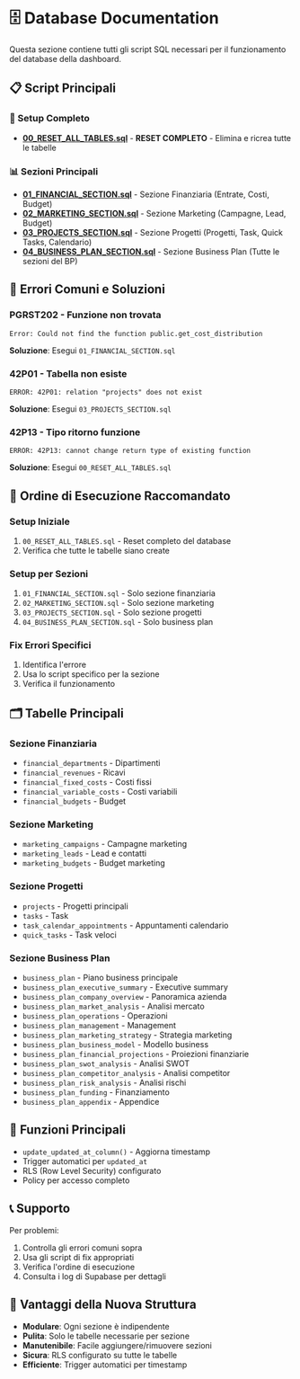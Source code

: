 # 🗄️ Database Documentation

Questa sezione contiene tutti gli script SQL necessari per il funzionamento del database della dashboard.

## 📋 Script Principali

### 🚀 Setup Completo
- **[00_RESET_ALL_TABLES.sql](./00_RESET_ALL_TABLES.sql)** - **RESET COMPLETO** - Elimina e ricrea tutte le tabelle

### 📊 Sezioni Principali
- **[01_FINANCIAL_SECTION.sql](./01_FINANCIAL_SECTION.sql)** - Sezione Finanziaria (Entrate, Costi, Budget)
- **[02_MARKETING_SECTION.sql](./02_MARKETING_SECTION.sql)** - Sezione Marketing (Campagne, Lead, Budget)
- **[03_PROJECTS_SECTION.sql](./03_PROJECTS_SECTION.sql)** - Sezione Progetti (Progetti, Task, Quick Tasks, Calendario)
- **[04_BUSINESS_PLAN_SECTION.sql](./04_BUSINESS_PLAN_SECTION.sql)** - Sezione Business Plan (Tutte le sezioni del BP)

## 🚨 Errori Comuni e Soluzioni

### PGRST202 - Funzione non trovata
```
Error: Could not find the function public.get_cost_distribution
```
**Soluzione**: Esegui `01_FINANCIAL_SECTION.sql`

### 42P01 - Tabella non esiste
```
ERROR: 42P01: relation "projects" does not exist
```
**Soluzione**: Esegui `03_PROJECTS_SECTION.sql`

### 42P13 - Tipo ritorno funzione
```
ERROR: 42P13: cannot change return type of existing function
```
**Soluzione**: Esegui `00_RESET_ALL_TABLES.sql`

## 📖 Ordine di Esecuzione Raccomandato

### Setup Iniziale
1. `00_RESET_ALL_TABLES.sql` - Reset completo del database
2. Verifica che tutte le tabelle siano create

### Setup per Sezioni
1. `01_FINANCIAL_SECTION.sql` - Solo sezione finanziaria
2. `02_MARKETING_SECTION.sql` - Solo sezione marketing
3. `03_PROJECTS_SECTION.sql` - Solo sezione progetti
4. `04_BUSINESS_PLAN_SECTION.sql` - Solo business plan

### Fix Errori Specifici
1. Identifica l'errore
2. Usa lo script specifico per la sezione
3. Verifica il funzionamento

## 🗂️ Tabelle Principali

### Sezione Finanziaria
- `financial_departments` - Dipartimenti
- `financial_revenues` - Ricavi
- `financial_fixed_costs` - Costi fissi
- `financial_variable_costs` - Costi variabili
- `financial_budgets` - Budget

### Sezione Marketing
- `marketing_campaigns` - Campagne marketing
- `marketing_leads` - Lead e contatti
- `marketing_budgets` - Budget marketing

### Sezione Progetti
- `projects` - Progetti principali
- `tasks` - Task
- `task_calendar_appointments` - Appuntamenti calendario
- `quick_tasks` - Task veloci

### Sezione Business Plan
- `business_plan` - Piano business principale
- `business_plan_executive_summary` - Executive summary
- `business_plan_company_overview` - Panoramica azienda
- `business_plan_market_analysis` - Analisi mercato
- `business_plan_operations` - Operazioni
- `business_plan_management` - Management
- `business_plan_marketing_strategy` - Strategia marketing
- `business_plan_business_model` - Modello business
- `business_plan_financial_projections` - Proiezioni finanziarie
- `business_plan_swot_analysis` - Analisi SWOT
- `business_plan_competitor_analysis` - Analisi competitor
- `business_plan_risk_analysis` - Analisi rischi
- `business_plan_funding` - Finanziamento
- `business_plan_appendix` - Appendice

## 🔧 Funzioni Principali

- `update_updated_at_column()` - Aggiorna timestamp
- Trigger automatici per `updated_at`
- RLS (Row Level Security) configurato
- Policy per accesso completo

## 📞 Supporto

Per problemi:
1. Controlla gli errori comuni sopra
2. Usa gli script di fix appropriati
3. Verifica l'ordine di esecuzione
4. Consulta i log di Supabase per dettagli

## 🎯 Vantaggi della Nuova Struttura

- **Modulare**: Ogni sezione è indipendente
- **Pulita**: Solo le tabelle necessarie per sezione
- **Manutenibile**: Facile aggiungere/rimuovere sezioni
- **Sicura**: RLS configurato su tutte le tabelle
- **Efficiente**: Trigger automatici per timestamp